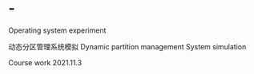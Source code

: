 # -
Operating system experiment

动态分区管理系统模拟
Dynamic partition management System simulation

Course work 2021.11.3
